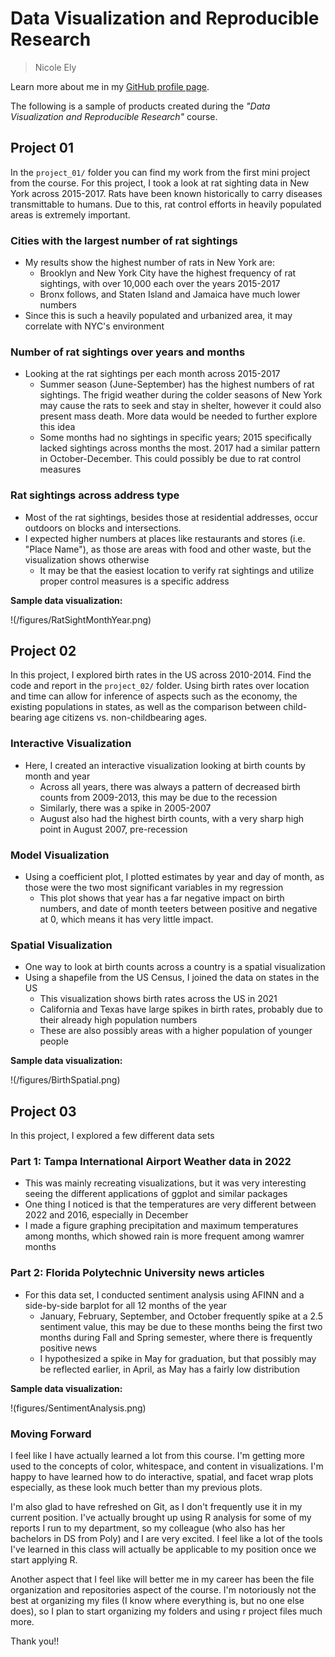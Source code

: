# Data Visualization and Reproducible Research

> Nicole Ely 

Learn more about me in my [GitHub profile page](https://github.com/nely7539). 


The following is a sample of products created during the _"Data Visualization and Reproducible Research"_ course.


## Project 01

In the `project_01/` folder you can find my work from the first mini project from the course. For this project, I took a look at rat sighting data in New York across 2015-2017. Rats have been known historically to carry diseases transmittable to humans. Due to this, rat control efforts in heavily populated areas is extremely important. 

### Cities with the largest number of rat sightings
- My results show the highest number of rats in New York are:
  - Brooklyn and New York City have the highest frequency of rat sightings, with over 10,000 each over the years 2015-2017
  - Bronx follows, and Staten Island and Jamaica have much lower numbers
- Since this is such a heavily populated and urbanized area, it may correlate with NYC's environment

### Number of rat sightings over years and months
- Looking at the rat sightings per each month across 2015-2017
  - Summer season (June-September) has the highest numbers of rat sightings. The frigid weather during the colder seasons of New York may cause the rats to seek and stay in shelter, however it could also present mass death. More data would be needed to further explore this idea
  - Some months had no sightings in specific years; 2015 specifically lacked sightings across months the most. 2017 had a similar pattern in October-December. This could possibly be due to rat control measures
  
### Rat sightings across address type
- Most of the rat sightings, besides those at residential addresses, occur outdoors on blocks and intersections. 
- I expected higher numbers at places like restaurants and stores (i.e. "Place Name"), as those are areas with food and other waste, but the visualization shows otherwise
  - It may be that the easiest location to verify rat sightings and utilize proper control measures is a specific address


**Sample data visualization:** 

!(/figures/RatSightMonthYear.png)


## Project 02

In this project, I explored birth rates in the US across 2010-2014. Find the code and report in the `project_02/` folder. Using birth rates over location and time can allow for inference of aspects such as the economy, the existing populations in states, as well as the comparison between child-bearing age citizens vs. non-childbearing ages. 

### Interactive Visualization

- Here, I created an interactive visualization looking at birth counts by month and year
  - Across all years, there was always a pattern of decreased birth counts from 2009-2013, this may be due to the recession
  - Similarly, there was a spike in 2005-2007
  - August also had the highest birth counts, with a very sharp high point in August 2007, pre-recession

### Model Visualization

- Using a coefficient plot, I plotted estimates by year and day of month, as those were the two most significant variables in my regression
  - This plot shows that year has a far negative impact on birth numbers, and date of month teeters between positive and negative at 0, which means it has very little impact.


### Spatial Visualization

- One way to look at birth counts across a country is a spatial visualization
- Using a shapefile from the US Census, I joined the data on states in the US
  - This visualization shows birth rates across the US in 2021 
  - California and Texas have large spikes in birth rates, probably due to their already high population numbers
  - These are also possibly areas with a higher population of younger people 

**Sample data visualization:** 

!(/figures/BirthSpatial.png)


## Project 03

In this project, I explored a few different data sets

### Part 1: Tampa International Airport Weather data in 2022
- This was mainly recreating visualizations, but it was very interesting seeing the different applications of ggplot and similar packages
- One thing I noticed is that the temperatures are very different between 2022 and 2016, especially in December
- I made a figure graphing precipitation and maximum temperatures among months, which showed rain is more frequent among wamrer months
  
### Part 2: Florida Polytechnic University news articles
- For this data set, I conducted sentiment analysis using AFINN and a side-by-side barplot for all 12 months of the year
  - January, February, September, and October frequently spike at a 2.5 sentiment value, this may be due to these months being the first two months during Fall and Spring semester, where there is frequently positive news
  - I hypothesized a spike in May for graduation, but that possibly may be reflected earlier, in April, as May has a fairly low distribution

**Sample data visualization:** 

!(figures/SentimentAnalysis.png)


### Moving Forward

I feel like I have actually learned a lot from this course. I'm getting more used to the concepts of color, whitespace, and content in visualizations. I'm happy to have learned how to do interactive, spatial, and facet wrap plots especially, as these look much better than my previous plots.

I'm also glad to have refreshed on Git, as I don't frequently use it in my current position. I've actually brought up using R analysis for some of my reports I run to my department, so my colleague (who also has her bachelors in DS from Poly) and I are very excited. I feel like a lot of the tools I've learned in this class will actually be applicable to my position once we start applying R.

Another aspect that I feel like will better me in my career has been the file organization and repositories aspect of the course. I'm notoriously not the best at organizing my files (I know where everything is, but no one else does), so I plan to start organizing my folders and using r project files much more.

Thank you!!
